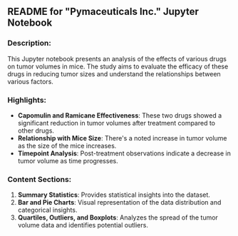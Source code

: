 ## README for "Pymaceuticals Inc." Jupyter Notebook

### Description:
This Jupyter notebook presents an analysis of the effects of various drugs on tumor volumes in mice. The study aims to evaluate the efficacy of these drugs in reducing tumor sizes and understand the relationships between various factors.

### Highlights:
- **Capomulin and Ramicane Effectiveness**: These two drugs showed a significant reduction in tumor volumes after treatment compared to other drugs.
- **Relationship with Mice Size**: There's a noted increase in tumor volume as the size of the mice increases.
- **Timepoint Analysis**: Post-treatment observations indicate a decrease in tumor volume as time progresses.

### Content Sections:
1. **Summary Statistics**: Provides statistical insights into the dataset.
2. **Bar and Pie Charts**: Visual representation of the data distribution and categorical insights.
3. **Quartiles, Outliers, and Boxplots**: Analyzes the spread of the tumor volume data and identifies potential outliers.
